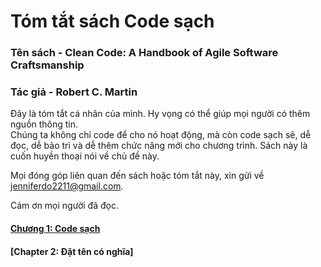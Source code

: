 # Tóm tắt sách Code sạch
### Tên sách - Clean Code: A Handbook of Agile Software Craftsmanship
### Tác giả - Robert C. Martin

Đây là tóm tắt cá nhân của mình. Hy vọng có thể giúp mọi người có thêm nguồn thông tin.<br />
Chúng ta không chỉ code để cho nó hoạt động, mà còn code sạch sẽ, dễ đọc, dễ bảo trì và dễ thêm chức năng mới cho chương trình. Sách này là cuốn huyền thoại nói về chủ đề này.<br />

Mọi đóng góp liên quan đến sách hoặc tóm tắt này, xin gửi về jenniferdo2211@gmail.com.<br />

Cảm ơn mọi người đã đọc.

#### [Chương 1: Code sạch](https://github.com/jenniferdo2211/Clean-Code-Summary/blob/master/B%E1%BA%A3n%20ti%E1%BA%BFng%20Vi%E1%BB%87t/chuong1-code-sach.md)
#### [Chapter 2: Đặt tên có nghĩa]